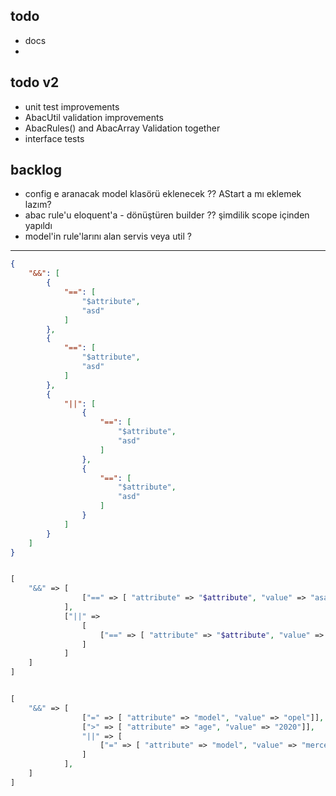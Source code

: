 todo
---

- docs
-

todo v2
---

- unit test improvements
- AbacUtil validation improvements
- AbacRules() and AbacArray Validation together
- interface tests

backlog
---

- config e aranacak model klasörü eklenecek ?? AStart a mı eklemek lazım?
- abac rule'u eloquent'a - dönüştüren builder ?? şimdilik scope içinden yapıldı
- model'in rule'larını alan servis veya util ?

-----

```json
{
    "&&": [
        {
            "==": [
                "$attribute",
                "asd"
            ]
        },
        {
            "==": [
                "$attribute",
                "asd"
            ]
        },
        {
            "||": [
                {
                    "==": [
                        "$attribute",
                        "asd"
                    ]
                },
                {
                    "==": [
                        "$attribute",
                        "asd"
                    ]
                }
            ]
        }
    ]
}
```

```php

[
    "&&" => [
                ["==" => [ "attribute" => "$attribute", "value" => "asasd"]]
            ],
            ["||" =>
                [
                    ["==" => [ "attribute" => "$attribute", "value" => "asasd"]],
                ]
            ]
    ]
]

```

```php

[
    "&&" => [
                ["=" => [ "attribute" => "model", "value" => "opel"]],
                [">" => [ "attribute" => "age", "value" => "2020"]],
                "||" => [
                    ["=" => [ "attribute" => "model", "value" => "mercedes"]],
                ]
            ],
    ]
]

```
